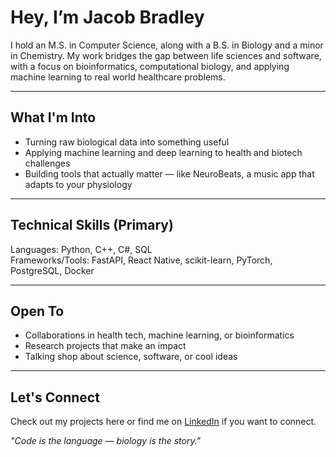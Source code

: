 # Hey, I’m Jacob Bradley

I hold an M.S. in Computer Science, along with a B.S. in Biology and a minor in Chemistry. My work bridges the gap between life sciences and software, with a focus on bioinformatics, computational biology, and applying machine learning to real world healthcare problems.

---

## What I'm Into  
- Turning raw biological data into something useful  
- Applying machine learning and deep learning to health and biotech challenges
- Building tools that actually matter — like NeuroBeats, a music app that adapts to your physiology

---

## Technical Skills (Primary)  
Languages: Python, C++, C#, SQL   
Frameworks/Tools: FastAPI, React Native, scikit-learn, PyTorch, PostgreSQL, Docker

---

## Open To  
- Collaborations in health tech, machine learning, or bioinformatics  
- Research projects that make an impact  
- Talking shop about science, software, or cool ideas

---

## Let's Connect  
Check out my projects here or find me on [LinkedIn](https://www.linkedin.com/in/jacob-bradley-53018b123/) if you want to connect.

_"Code is the language — biology is the story."_
